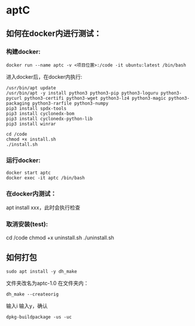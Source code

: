 # aptC

## 如何在docker内进行测试：
### 构建docker:
```
docker run --name aptc -v <项目位置>:/code -it ubuntu:latest /bin/bash
```
进入docker后，在docker内执行:
```
/usr/bin/apt update
/usr/bin/apt -y install python3 python3-pip python3-loguru python3-pycurl python3-certifi python3-wget python3-lz4 python3-magic python3-packaging python3-rarfile python3-numpy
pip3 install spdx-tools
pip3 install cyclonedx-bom
pip3 install cyclonedx-python-lib
pip3 install winrar

cd /code
chmod +x install.sh
./install.sh
```
### 运行docker:
```
docker start aptc
docker exec -it aptc /bin/bash
```
### 在docker内测试：
apt install xxx，此时会执行检查

### 取消安装(test):
cd /code
chmod +x uninstall.sh
./uninstall.sh

## 如何打包
```
sudo apt install -y dh_make
```

文件夹改名为aptc-1.0
在文件夹内：
```
dh_make --createorig
```
输入i
输入y，确认

```
dpkg-buildpackage -us -uc
```

